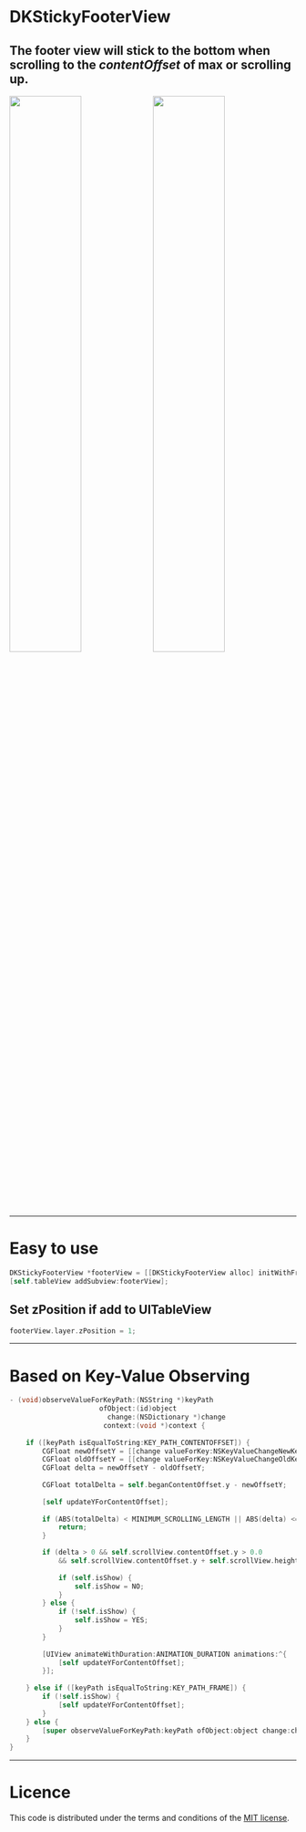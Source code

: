 # DKStickyFooterView

The footer view will stick to the bottom when scrolling to the *contentOffset* of max or scrolling up.
---

<img width="50%" src="https://raw.githubusercontent.com/zhangao0086/DKStickyFooterView/master/Preview1.gif"/><img width="50%" src="https://raw.githubusercontent.com/zhangao0086/DKStickyFooterView/master/Preview2.gif"/>

---
# Easy to use

```objective-c
DKStickyFooterView *footerView = [[DKStickyFooterView alloc] initWithFrame:CGRectMake(0, 0, 0, 44)];
[self.tableView addSubview:footerView];
```

## Set zPosition if add to UITableView

```objective-c
footerView.layer.zPosition = 1;
```

---
# Based on Key-Value Observing

```objective-c
- (void)observeValueForKeyPath:(NSString *)keyPath
                      ofObject:(id)object
                        change:(NSDictionary *)change
                       context:(void *)context {
    
    if ([keyPath isEqualToString:KEY_PATH_CONTENTOFFSET]) {
        CGFloat newOffsetY = [[change valueForKey:NSKeyValueChangeNewKey] CGPointValue].y;
        CGFloat oldOffsetY = [[change valueForKey:NSKeyValueChangeOldKey] CGPointValue].y;
        CGFloat delta = newOffsetY - oldOffsetY;
        
        CGFloat totalDelta = self.beganContentOffset.y - newOffsetY;
        
        [self updateYForContentOffset];
        
        if (ABS(totalDelta) < MINIMUM_SCROLLING_LENGTH || ABS(delta) <= 0.5) {
            return;
        }

        if (delta > 0 && self.scrollView.contentOffset.y > 0.0
            && self.scrollView.contentOffset.y + self.scrollView.height < self.scrollView.contentSize.height) {
            
            if (self.isShow) {
                self.isShow = NO;
            }
        } else {
            if (!self.isShow) {
                self.isShow = YES;
            }
        }
        
        [UIView animateWithDuration:ANIMATION_DURATION animations:^{
            [self updateYForContentOffset];
        }];
        
    } else if ([keyPath isEqualToString:KEY_PATH_FRAME]) {
        if (!self.isShow) {
            [self updateYForContentOffset];
        }
    } else {
        [super observeValueForKeyPath:keyPath ofObject:object change:change context:context];
    }
}

```

---
# Licence
This code is distributed under the terms and conditions of the <a href="https://github.com/zhangao0086/DKStickyFooterView/master/LICENSE">MIT license</a>.
